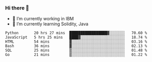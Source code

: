### Hi there 👋

<!--
**mathcodeman/mathcodeman** is a ✨ _special_ ✨ repository because its `README.md` (this file) appears on your GitHub profile.

Here are some ideas to get you started:

- 🔭 I’m currently working on ...
- 🌱 I’m currently learning ...
- 👯 I’m looking to collaborate on ...
- 🤔 I’m looking for help with ...
- 💬 Ask me about ...
- 📫 How to reach me: ...
- 😄 Pronouns: ...
- ⚡ Fun fact: ...
-->

- 🔭 I’m currently working in IBM
- 🌱 I’m currently learning Solidity, Java

<!--START_SECTION:waka-->

```text
Python       20 hrs 27 mins  █████████████████▓░░░░░░░   70.60 %
JavaScript   5 hrs 25 mins   ████▓░░░░░░░░░░░░░░░░░░░░   18.74 %
HTML         54 mins         ▓░░░░░░░░░░░░░░░░░░░░░░░░   03.16 %
Bash         36 mins         ▓░░░░░░░░░░░░░░░░░░░░░░░░   02.13 %
SQL          25 mins         ▒░░░░░░░░░░░░░░░░░░░░░░░░   01.48 %
Go           21 mins         ▒░░░░░░░░░░░░░░░░░░░░░░░░   01.22 %
```

<!--END_SECTION:waka-->
